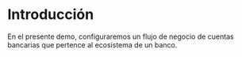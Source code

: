 # Introducción

En el presente demo, configuraremos un flujo de negocio de cuentas bancarias que pertence al ecosistema de un banco.